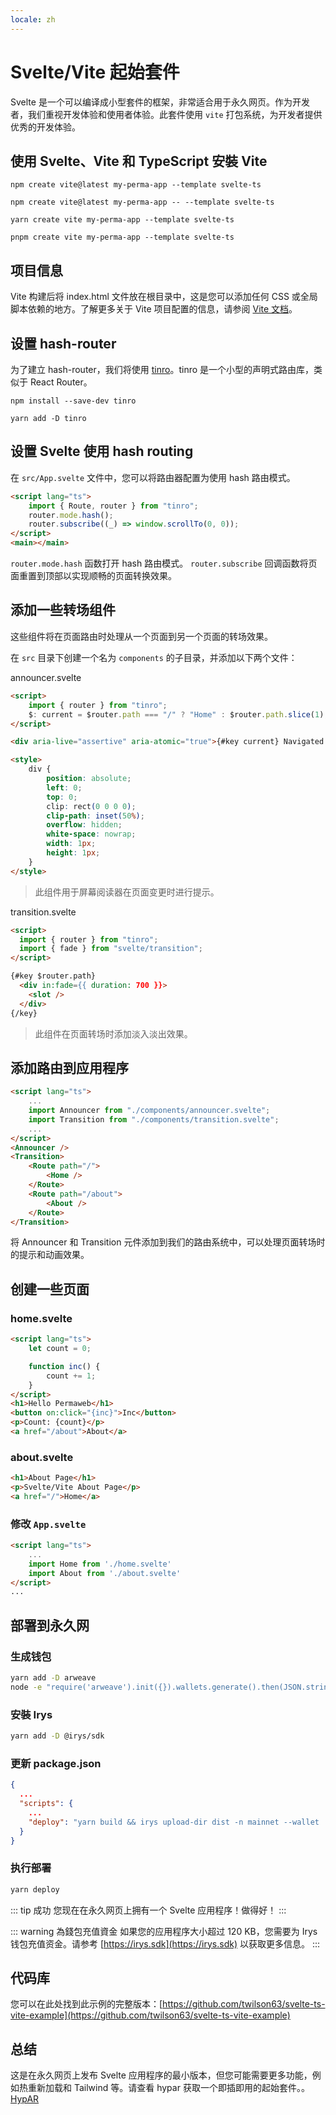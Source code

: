 ```yaml
---
locale: zh
---
```


# Svelte/Vite 起始套件

Svelte 是一个可以编译成小型套件的框架，非常适合用于永久网页。作为开发者，我们重视开发体验和使用者体验。此套件使用 `vite` 打包系统，为开发者提供优秀的开发体验。

## 使用 Svelte、Vite 和 TypeScript 安裝 Vite

<CodeGroup>
  <CodeGroupItem title="NPM v6">

```console
npm create vite@latest my-perma-app --template svelte-ts
```

  </CodeGroupItem>
  <CodeGroupItem title="NPM v7">

```console
npm create vite@latest my-perma-app -- --template svelte-ts
```

  </CodeGroupItem>
  <CodeGroupItem title="YARN">

```console
yarn create vite my-perma-app --template svelte-ts
```

  </CodeGroupItem>
  <CodeGroupItem title="PNPM">

```console
pnpm create vite my-perma-app --template svelte-ts
```

  </CodeGroupItem>
</CodeGroup>

## 项目信息

Vite 构建后将 index.html 文件放在根目录中，这是您可以添加任何 CSS 或全局脚本依赖的地方。了解更多关于 Vite 项目配置的信息，请参阅 [Vite 文档](https://vitejs.dev/guide/#index-html-and-project-root)。

## 设置 hash-router

为了建立 hash-router，我们将使用 [tinro](https://github.com/AlexxNB/tinro)。tinro 是一个小型的声明式路由库，类似于 React Router。
<CodeGroup>
<CodeGroupItem title="NPM">

```console
npm install --save-dev tinro
```

  </CodeGroupItem>
  <CodeGroupItem title="YARN">

```console
yarn add -D tinro
```

  </CodeGroupItem>
</CodeGroup>

## 设置 Svelte 使用 hash routing

在 `src/App.svelte` 文件中，您可以将路由器配置为使用 hash 路由模式。

```html
<script lang="ts">
	import { Route, router } from "tinro";
	router.mode.hash();
	router.subscribe((_) => window.scrollTo(0, 0));
</script>
<main></main>
```

`router.mode.hash` 函数打开 hash 路由模式。
`router.subscribe` 回调函数将页面重置到顶部以实现顺畅的页面转换效果。

## 添加一些转场组件

这些组件将在页面路由时处理从一个页面到另一个页面的转场效果。

在 `src` 目录下创建一个名为 `components` 的子目录，并添加以下两个文件：

announcer.svelte

```html
<script>
	import { router } from "tinro";
	$: current = $router.path === "/" ? "Home" : $router.path.slice(1);
</script>

<div aria-live="assertive" aria-atomic="true">{#key current} Navigated to {current} {/key}</div>

<style>
	div {
		position: absolute;
		left: 0;
		top: 0;
		clip: rect(0 0 0 0);
		clip-path: inset(50%);
		overflow: hidden;
		white-space: nowrap;
		width: 1px;
		height: 1px;
	}
</style>
```

> 此组件用于屏幕阅读器在页面变更时进行提示。

transition.svelte

```html
<script>
  import { router } from "tinro";
  import { fade } from "svelte/transition";
</script>

{#key $router.path}
  <div in:fade={{ duration: 700 }}>
    <slot />
  </div>
{/key}
```

> 此组件在页面转场时添加淡入淡出效果。

## 添加路由到应用程序

```html
<script lang="ts">
	...
	import Announcer from "./components/announcer.svelte";
	import Transition from "./components/transition.svelte";
	...
</script>
<Announcer />
<Transition>
	<Route path="/">
		<Home />
	</Route>
	<Route path="/about">
		<About />
	</Route>
</Transition>
```

将 Announcer 和 Transition 元件添加到我们的路由系统中，可以处理页面转场时的提示和动画效果。

## 创建一些页面

### home.svelte

```html
<script lang="ts">
	let count = 0;

	function inc() {
		count += 1;
	}
</script>
<h1>Hello Permaweb</h1>
<button on:click="{inc}">Inc</button>
<p>Count: {count}</p>
<a href="/about">About</a>
```

### about.svelte

```html
<h1>About Page</h1>
<p>Svelte/Vite About Page</p>
<a href="/">Home</a>
```

### 修改 `App.svelte`

```html
<script lang="ts">
	...
	import Home from './home.svelte'
	import About from './about.svelte'
</script>
...
```

## 部署到永久网

### 生成钱包

```sh
yarn add -D arweave
node -e "require('arweave').init({}).wallets.generate().then(JSON.stringify).then(console.log.bind(console))" > wallet.json
```

### 安裝 Irys

```sh
yarn add -D @irys/sdk
```

### 更新 package.json

```json
{
  ...
  "scripts": {
    ...
    "deploy": "yarn build && irys upload-dir dist -n mainnet --wallet ./wallet.json -c arweave --index-file index.html --no-confirmation"
  }
}
```

### 执行部署

```sh
yarn deploy
```

::: tip 成功
您现在在永久网页上拥有一个 Svelte 应用程序！做得好！
:::

::: warning 為錢包充值資金
如果您的应用程序大小超过 120 KB，您需要为 Irys 钱包充值资金。请参考 [https://irys.sdk](https://irys.sdk) 以获取更多信息。
:::

## 代码库

您可以在此处找到此示例的完整版本：[https://github.com/twilson63/svelte-ts-vite-example](https://github.com/twilson63/svelte-ts-vite-example)

## 总结

这是在永久网页上发布 Svelte 应用程序的最小版本，但您可能需要更多功能，例如热重新加载和 Tailwind 等。请查看 hypar 获取一个即插即用的起始套件。。[HypAR](https://github.com/twilson63/hypar)
